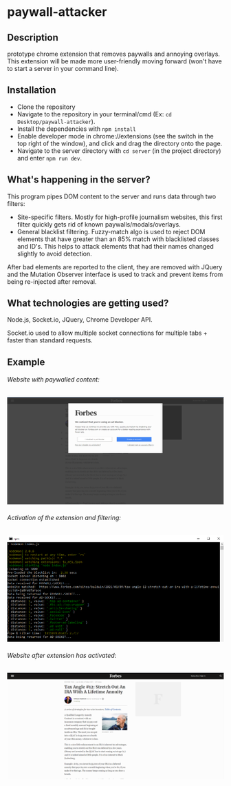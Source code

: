# paywall-attacker

## Description
prototype chrome extension that removes paywalls and annoying overlays. This extension will be made more user-friendly moving forward (won't have to start a server in your command line).

## Installation
- Clone the repository
- Navigate to the repository in your terminal/cmd (Ex: `cd Desktop/paywall-attacker`).
- Install the dependencies with `npm install`
- Enable developer mode in chrome://extensions (see the switch in the top right of the window), and click and drag the directory onto the page.
- Navigate to the server directory with `cd server` (in the project directory) and enter `npm run dev`.

## What's happening in the server?
This program pipes DOM content to the server and runs data through two filters:
- Site-specific filters. Mostly for high-profile journalism websites, this first filter quickly gets rid of known paywalls/modals/overlays.
- General blacklist filtering. Fuzzy-match algo is used to reject DOM elements that have greater than an 85% match with blacklisted classes and ID's. This helps to attack elements that had their names changed slightly to avoid detection.

After bad elements are reported to the client, they are removed with JQuery and the Mutation Observer interface is used to track and prevent items from being re-injected after removal.

## What technologies are getting used?
Node.js, Socket.io, JQuery, Chrome Developer API.

Socket.io used to allow multiple socket connections for multiple tabs + faster than standard requests.

## Example

###### Website with paywalled content:
![Alt text](https://github.com/gregtuc/paywall-attacker/blob/main/images/example-image-2.png?raw=true "ImageOne")

###### Activation of the extension and filtering:
![Alt text](https://github.com/gregtuc/paywall-attacker/blob/main/images/example-image-3.PNG?raw=true "ImageTwo")

###### Website after extension has activated:
![Alt text](https://github.com/gregtuc/paywall-attacker/blob/main/images/example-image-4.PNG?raw=true "ImageThree")
